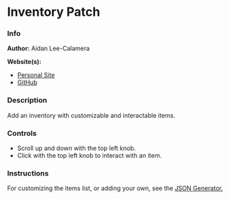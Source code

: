 # Inventory Patch

### Info

**Author:** Aidan Lee-Calamera

**Website(s):**

- [Personal Site](http://aidan.calamera.com/)
- [GitHub](https://github.com/AidansLab)

### Description

Add an inventory with customizable and interactable items.

### Controls

- Scroll up and down with the top left knob.
- Click with the top left knob to interact with an item.

### Instructions

For customizing the items list, or adding your own, see the
[JSON Generator.](https://github.com/AidansLab/Pip-Boy-Inventory-JSON-Generator)
